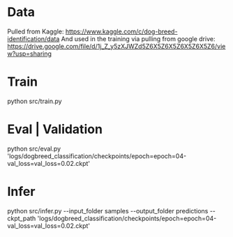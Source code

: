 # Data
Pulled from Kaggle: https://www.kaggle.com/c/dog-breed-identification/data
And used in the training via pulling from google drive: https://drive.google.com/file/d/1j_Z_y5zXJWZd5Z6X5Z6X5Z6X5Z6X5Z6/view?usp=sharing

# Train
python src/train.py

# Eval | Validation
python src/eval.py 'logs/dogbreed_classification/checkpoints/epoch=epoch=04-val_loss=val_loss=0.02.ckpt'

# Infer
python src/infer.py --input_folder samples --output_folder predictions --ckpt_path 'logs/dogbreed_classification/checkpoints/epoch=epoch=04-val_loss=val_loss=0.02.ckpt'
